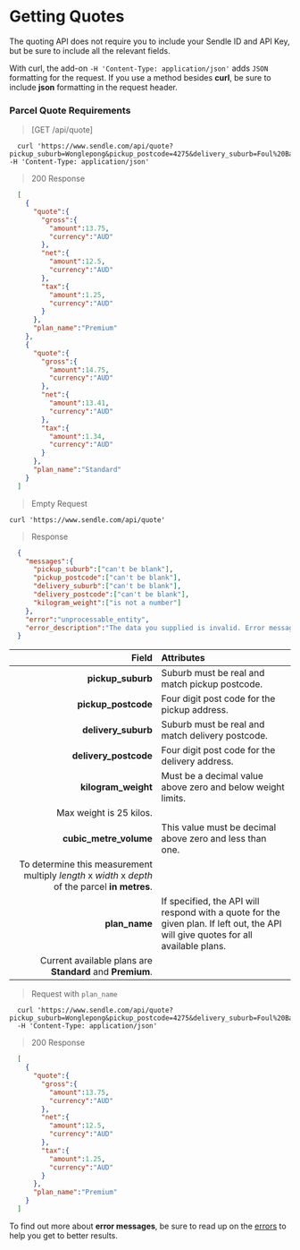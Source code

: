 # Getting Quotes

The quoting API does not require you to include your Sendle ID and API Key, but be sure to include all the relevant fields.

<aside class="notice">With curl, the add-on <code>-H 'Content-Type: application/json'</code> adds <code>JSON</code> formatting for the request. If you use a method besides <strong>curl</strong>, be sure to include <strong>json</strong> formatting in the request header.</aside>


### Parcel Quote Requirements

> [GET /api/quote]

```shell
  curl 'https://www.sendle.com/api/quote?pickup_suburb=Wonglepong&pickup_postcode=4275&delivery_suburb=Foul%20Bay&delivery_postcode=5577&kilogram_weight=2.0&cubic_metre_volume=0.01' -H 'Content-Type: application/json'
```

> 200 Response

```json
  [
    {
      "quote":{
        "gross":{
          "amount":13.75,
          "currency":"AUD"
        },
        "net":{
          "amount":12.5,
          "currency":"AUD"
        },
        "tax":{
          "amount":1.25,
          "currency":"AUD"
        }
      },
      "plan_name":"Premium"
    },
    {
      "quote":{
        "gross":{
          "amount":14.75,
          "currency":"AUD"
        },
        "net":{
          "amount":13.41,
          "currency":"AUD"
        },
        "tax":{
          "amount":1.34,
          "currency":"AUD"
        }
      },
      "plan_name":"Standard"
    }
  ]
```

> Empty Request

```shell
curl 'https://www.sendle.com/api/quote'
```
> Response 

```json
  {
    "messages":{
      "pickup_suburb":["can't be blank"],
      "pickup_postcode":["can't be blank"],
      "delivery_suburb":["can't be blank"],
      "delivery_postcode":["can't be blank"],
      "kilogram_weight":["is not a number"]
    },
    "error":"unprocessable_entity",
    "error_description":"The data you supplied is invalid. Error messages are in the messages section. Please fix those fields and try again."
  }
```



| Field | Attributes |
|------:|:-----------|
| **pickup_suburb** | Suburb must be real and match pickup postcode.
| **pickup_postcode** | Four digit post code for the pickup address.
| **delivery_suburb** | Suburb must be real and match delivery postcode.
| **delivery_postcode** | Four digit post code for the delivery address.
| **kilogram_weight** | Must be a decimal value above zero and below weight limits.
 | Max weight is 25 kilos.
| **cubic_metre_volume** | This value must be decimal above zero and less than one.
 | To determine this measurement multiply *length* x *width* x *depth* of the parcel **in metres**.
| **plan_name** | If specified, the API will respond with a quote for the given plan. If left out, the API will give quotes for all available plans.
 | Current available plans are **Standard** and **Premium**.

> Request with `plan_name`

```shell
  curl 'https://www.sendle.com/api/quote?pickup_suburb=Wonglepong&pickup_postcode=4275&delivery_suburb=Foul%20Bay&delivery_postcode=5577&kilogram_weight=2.0&cubic_metre_volume=0.01&plan_name=Premium'
  -H 'Content-Type: application/json'
```

> 200 Response

```json
  [
    {
      "quote":{
        "gross":{
          "amount":13.75,
          "currency":"AUD"
        },
        "net":{
          "amount":12.5,
          "currency":"AUD"
        },
        "tax":{
          "amount":1.25,
          "currency":"AUD"
        }
      },
      "plan_name":"Premium"
    }
  ]
```

<aside class='warning'>To find out more about <strong>error messages</strong>, be sure to read up on the <a href="#errors">errors</a> to help you get to better results.</aside>

